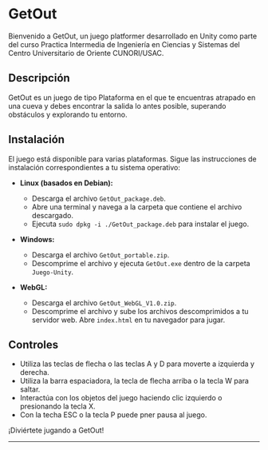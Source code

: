 # GetOut

Bienvenido a GetOut, un juego platformer desarrollado en Unity como parte del curso Practica Intermedia de Ingeniería en Ciencias y Sistemas del Centro Universitario de Oriente CUNORI/USAC.

## Descripción
GetOut es un juego de tipo Plataforma en el que te encuentras atrapado en una cueva y debes encontrar la salida lo antes posible, superando obstáculos y explorando tu entorno. 

## Instalación
El juego está disponible para varias plataformas. Sigue las instrucciones de instalación correspondientes a tu sistema operativo:

- **Linux (basados en Debian):**
  - Descarga el archivo `GetOut_package.deb`.
  - Abre una terminal y navega a la carpeta que contiene el archivo descargado.
  - Ejecuta `sudo dpkg -i ./GetOut_package.deb` para instalar el juego.

- **Windows:**
  - Descarga el archivo `GetOut_portable.zip`.
  - Descomprime el archivo y ejecuta `GetOut.exe` dentro de la carpeta `Juego-Unity`.

- **WebGL:**
  - Descarga el archivo `GetOut_WebGL_V1.0.zip`.
  - Descomprime el archivo y sube los archivos descomprimidos a tu servidor web. Abre `index.html` en tu navegador para jugar.

## Controles
- Utiliza las teclas de flecha o las teclas A y D para moverte a izquierda y derecha.
- Utiliza la barra espaciadora, la tecla de flecha arriba o la tecla W para saltar.
- Interactúa con los objetos del juego haciendo clic izquierdo o presionando la tecla X.
- Con la techa ESC o la tecla P puede pner pausa al juego.


¡Diviértete jugando a GetOut!

---
